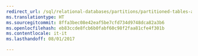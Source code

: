 ```yaml
--- 
redirect_url: /sql/relational-databases/partitions/partitioned-tables-and-indexes
ms.translationtype: HT
ms.sourcegitcommit: 8ffa3bec08e42eaf5be7cfd734d9748dca82a3b6
ms.openlocfilehash: eb83ccde8fcb6b0fabf60c98f2faa81cfe4f301b
ms.contentlocale: it-it
ms.lasthandoff: 08/01/2017

--- 
```


